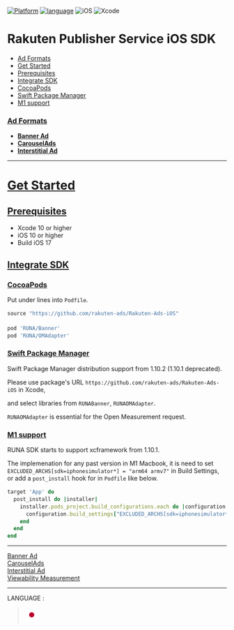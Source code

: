 <div id="top"></div>

[![Platform](http://img.shields.io/badge/platform-iOS-blue.svg?style=flat)](https://developer.apple.com/ios/)
[![language](https://camo.githubusercontent.com/7387afbc27991b9739185470fcadf5475940be5a53886ec64f4df194a52911aa/68747470733a2f2f696d672e736869656c64732e696f2f62616467652f6c616e67756167652d6f626a6563746976652d2d632d3642414545342e737667)](https://developer.apple.com/documentation)
![iOS](http://img.shields.io/badge/support-iOS_10+-blue.svg?style=flat)
![Xcode](http://img.shields.io/badge/IDE-Xcode_10+-blue.svg?style=flat)

# Rakuten Publisher Service iOS SDK
* [Ad Formats](#ad-formats)
* [Get Started](#get-started)
* [Prerequisites](#prerequisites)
* [Integrate SDK](#integrate-sdk)
* [CocoaPods](#cocoapods)
* [Swift Package Manager](#swift-package-manager)
* [M1 support](#m1-support)

### [Ad Formats](#ad-formats)

- **[Banner Ad](./doc/bannerads/README.md)**
- **[CarouselAds](./doc/bannerads/carousel/README.md)**
- **[Interstitial Ad](./doc/interstitial/README.md)**

---
# [Get Started](#get-started)

<div id="prerequisites"></div>

## [Prerequisites](#prerequisites)

* Xcode 10 or higher
* iOS 10 or higher
* Build iOS 17


<div id="import_sdk"></div>

## [Integrate SDK](#integrate-sdk)

### [CocoaPods](#cocoapods)

Put under lines into `Podfile`.

```ruby
source "https://github.com/rakuten-ads/Rakuten-Ads-iOS"

pod 'RUNA/Banner'
pod 'RUNA/OMAdapter'
```

### [Swift Package Manager](#swift-package-manager)

Swift Package Manager distribution support from 1.10.2 (1.10.1 deprecated).

Please use package's URL `https://github.com/rakuten-ads/Rakuten-Ads-iOS` in Xcode,

and select libraries from `RUNABanner`, `RUNAOMAdapter`.

`RUNAOMAdapter` is essential for the Open Measurement request. 


### [M1 support](#m1-support)

RUNA SDK starts to support xcframework from 1.10.1.

The implemenation for any past version in M1 Macbook, it is need to set `EXCLUDED_ARCHS[sdk=iphonesimulator*] = "arm64 armv7"` in Build Settings, or add a `post_install` hook for in `Podfile` like below.

```ruby
target 'App' do
  post_install do |installer|
    installer.pods_project.build_configurations.each do |configuration|
      configuration.build_settings["EXCLUDED_ARCHS[sdk=iphonesimulator*]"] = "arm64 armv7"
    end
  end
end
```

---

[Banner Ad](./doc/bannerads/README.md)<br>
[CarouselAds](./doc/bannerads/carousel/README.md)<br>
[Interstitial Ad](./doc/interstitial/README.md)<br>
[Viewability Measurement](./doc/measurement/README.md)

---
LANGUAGE :
> [![jp](./doc/lang/ja.png)](./doc/ja)
